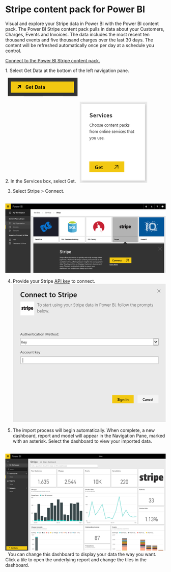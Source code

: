 ﻿<properties 
   pageTitle="Stripe content pack for Power BI"
   description="Stripe content pack for Power BI"
   services="powerbi" 
   documentationCenter="" 
   authors="maggiesMSFT" 
   manager="mblythe" 
   editor=""
   tags=""/>
 
<tags
   ms.service="powerbi"
   ms.devlang="NA"
   ms.topic="article"
   ms.tgt_pltfrm="NA"
   ms.workload="powerbi"
   ms.date="10/16/2015"
   ms.author="maggies"/>

# Stripe content pack for Power BI

Visual and explore your Stripe data in Power BI with the Power BI
content pack. The Power BI Stripe content pack pulls in data about your
Customers, Charges, Events and Invoices. The data includes the most
recent ten thousand events and five thousand charges over the last 30
days. The content will be refreshed automatically once per day at a
schedule you control. 

[Connect to the Power BI Stripe content pack.](https://app.powerbi.com/getdata/services/stripe)

1. Select Get Data at the bottom of the left navigation pane.

   ![](media/powerbi-content-pack-stripe/getdata.png)

2. In the Services box, select Get.
 
   ![](media/powerbi-content-pack-stripe/services.png)  

3. Select Stripe &gt; Connect.

   ![](media/powerbi-content-pack-stripe/GetData1.png)  

4. Provide your Stripe [API key](https://dashboard.stripe.com/account/apikeys) to connect. 
 
   ![](media/powerbi-content-pack-stripe/creds.png)</span>


5. The import process will begin automatically. When complete, a new
dashboard, report and model will appear in the Navigation Pane, marked
with an asterisk. Select the dashboard to view your imported data.

   ![](media/powerbi-content-pack-stripe/dashboard.png)
 
You can change this dashboard to display your data the way you want.
Click a tile to open the underlying report and change the tiles in the
dashboard.
